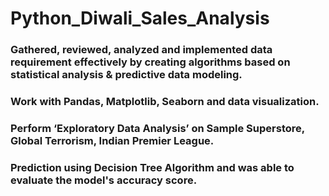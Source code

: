 # Python_Diwali_Sales_Analysis
### Gathered, reviewed, analyzed and implemented data requirement effectively by creating algorithms based on statistical analysis & predictive data modeling.
### Work with Pandas, Matplotlib, Seaborn and data visualization.
### Perform ‘Exploratory Data Analysis’ on Sample Superstore, Global Terrorism, Indian Premier League.
### Prediction using Decision Tree Algorithm and was able to evaluate the model's accuracy score.

